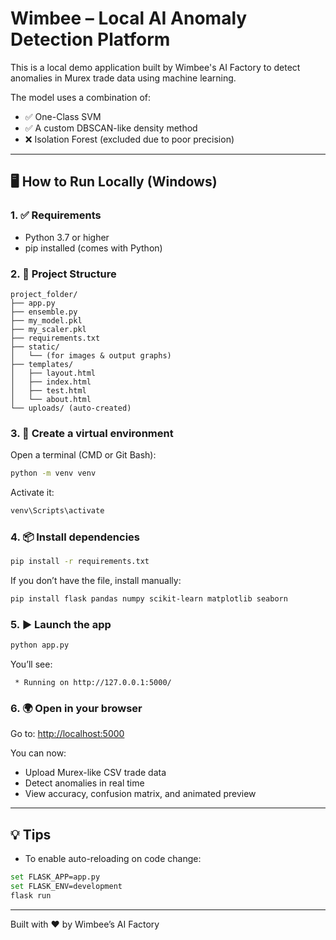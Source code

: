 # Wimbee – Local AI Anomaly Detection Platform

This is a local demo application built by Wimbee's AI Factory to detect anomalies in Murex trade data using machine learning.

The model uses a combination of:
- ✅ One-Class SVM
- ✅ A custom DBSCAN-like density method
- ❌ Isolation Forest (excluded due to poor precision)

---

## 🖥️ How to Run Locally (Windows)

### 1. ✅ Requirements
- Python 3.7 or higher
- pip installed (comes with Python)

### 2. 📁 Project Structure
```
project_folder/
├── app.py
├── ensemble.py
├── my_model.pkl
├── my_scaler.pkl
├── requirements.txt
├── static/
│   └── (for images & output graphs)
├── templates/
│   ├── layout.html
│   ├── index.html
│   ├── test.html
│   └── about.html
└── uploads/ (auto-created)
```

### 3. 🐍 Create a virtual environment
Open a terminal (CMD or Git Bash):

```bash
python -m venv venv
```

Activate it:
```bash
venv\Scripts\activate
```

### 4. 📦 Install dependencies
```bash
pip install -r requirements.txt
```

If you don’t have the file, install manually:
```bash
pip install flask pandas numpy scikit-learn matplotlib seaborn
```

### 5. ▶️ Launch the app
```bash
python app.py
```
You’ll see:
```
 * Running on http://127.0.0.1:5000/
```

### 6. 🌍 Open in your browser
Go to:
[http://localhost:5000](http://localhost:5000)

You can now:
- Upload Murex-like CSV trade data
- Detect anomalies in real time
- View accuracy, confusion matrix, and animated preview

---

## 💡 Tips
- To enable auto-reloading on code change:
```bash
set FLASK_APP=app.py
set FLASK_ENV=development
flask run
```

---

Built with ❤️ by Wimbee’s AI Factory
